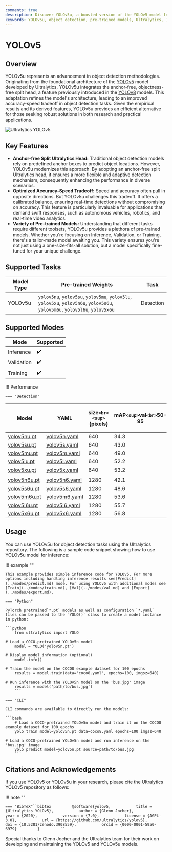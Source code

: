 ```yaml
---
comments: true
description: Discover YOLOv5u, a boosted version of the YOLOv5 model featuring an improved accuracy-speed tradeoff and numerous pre-trained models for various object detection tasks.
keywords: YOLOv5u, object detection, pre-trained models, Ultralytics, Inference, Validation, YOLOv5, YOLOv8, anchor-free, objectness-free, real-time applications, machine learning
---
```

# YOLOv5

## Overview

YOLOv5u represents an advancement in object detection methodologies. Originating from the foundational architecture of the [YOLOv5](https://github.com/ultralytics/yolov5) model developed by Ultralytics, YOLOv5u integrates the anchor-free, objectness-free split head, a feature previously introduced in the [YOLOv8](./yolov8.md) models. This adaptation refines the model's architecture, leading to an improved accuracy-speed tradeoff in object detection tasks. Given the empirical results and its derived features, YOLOv5u provides an efficient alternative for those seeking robust solutions in both research and practical applications.

![Ultralytics YOLOv5](https://raw.githubusercontent.com/ultralytics/assets/main/yolov5/v70/splash.png)

## Key Features

- **Anchor-free Split Ultralytics Head:** Traditional object detection models rely on predefined anchor boxes to predict object locations. However, YOLOv5u modernizes this approach. By adopting an anchor-free split Ultralytics head, it ensures a more flexible and adaptive detection mechanism, consequently enhancing the performance in diverse scenarios.
- **Optimized Accuracy-Speed Tradeoff:** Speed and accuracy often pull in opposite directions. But YOLOv5u challenges this tradeoff. It offers a calibrated balance, ensuring real-time detections without compromising on accuracy. This feature is particularly invaluable for applications that demand swift responses, such as autonomous vehicles, robotics, and real-time video analytics.
- **Variety of Pre-trained Models:** Understanding that different tasks require different toolsets, YOLOv5u provides a plethora of pre-trained models. Whether you're focusing on Inference, Validation, or Training, there's a tailor-made model awaiting you. This variety ensures you're not just using a one-size-fits-all solution, but a model specifically fine-tuned for your unique challenge.

## Supported Tasks

| Model Type | Pre-trained Weights                                                                                                                             | Task      |
| ---------- | ----------------------------------------------------------------------------------------------------------------------------------------------- | --------- |
| YOLOv5u    | `yolov5nu`, `yolov5su`, `yolov5mu`, `yolov5lu`, `yolov5xu`, `yolov5n6u`, `yolov5s6u`, `yolov5m6u`, `yolov5l6u`, `yolov5x6u` | Detection |

## Supported Modes

| Mode       | Supported |
| ---------- | --------- |
| Inference  | ✔️      |
| Validation | ✔️      |
| Training   | ✔️      |

!!! Performance

    === "Detection"

| Model                                                                                    | YAML                                                                                                        | size`<br><sup>`(pixels) | mAP`<sup>`val`<br>`50-95 | Speed`<br><sup>`CPU ONNX`<br>`(ms) | Speed`<br><sup>`A100 TensorRT`<br>`(ms) | params`<br><sup>`(M) | FLOPs`<br><sup>`(B) |
| ---------------------------------------------------------------------------------------- | ----------------------------------------------------------------------------------------------------------- | ------------------------- | ---------------------------- | -------------------------------------- | ------------------------------------------- | ---------------------- | --------------------- |
| [yolov5nu.pt](https://github.com/ultralytics/assets/releases/download/v0.0.0/yolov5nu.pt)   | [yolov5n.yaml](https://github.com/ultralytics/ultralytics/blob/main/ultralytics/cfg/models/v5/yolov5.yaml)     | 640                       | 34.3                         | 73.6                                   | 1.06                                        | 2.6                    | 7.7                   |
| [yolov5su.pt](https://github.com/ultralytics/assets/releases/download/v0.0.0/yolov5su.pt)   | [yolov5s.yaml](https://github.com/ultralytics/ultralytics/blob/main/ultralytics/cfg/models/v5/yolov5.yaml)     | 640                       | 43.0                         | 120.7                                  | 1.27                                        | 9.1                    | 24.0                  |
| [yolov5mu.pt](https://github.com/ultralytics/assets/releases/download/v0.0.0/yolov5mu.pt)   | [yolov5m.yaml](https://github.com/ultralytics/ultralytics/blob/main/ultralytics/cfg/models/v5/yolov5.yaml)     | 640                       | 49.0                         | 233.9                                  | 1.86                                        | 25.1                   | 64.2                  |
| [yolov5lu.pt](https://github.com/ultralytics/assets/releases/download/v0.0.0/yolov5lu.pt)   | [yolov5l.yaml](https://github.com/ultralytics/ultralytics/blob/main/ultralytics/cfg/models/v5/yolov5.yaml)     | 640                       | 52.2                         | 408.4                                  | 2.50                                        | 53.2                   | 135.0                 |
| [yolov5xu.pt](https://github.com/ultralytics/assets/releases/download/v0.0.0/yolov5xu.pt)   | [yolov5x.yaml](https://github.com/ultralytics/ultralytics/blob/main/ultralytics/cfg/models/v5/yolov5.yaml)     | 640                       | 53.2                         | 763.2                                  | 3.81                                        | 97.2                   | 246.4                 |
|                                                                                          |                                                                                                             |                           |                              |                                        |                                             |                        |                       |
| [yolov5n6u.pt](https://github.com/ultralytics/assets/releases/download/v0.0.0/yolov5n6u.pt) | [yolov5n6.yaml](https://github.com/ultralytics/ultralytics/blob/main/ultralytics/cfg/models/v5/yolov5-p6.yaml) | 1280                      | 42.1                         | 211.0                                  | 1.83                                        | 4.3                    | 7.8                   |
| [yolov5s6u.pt](https://github.com/ultralytics/assets/releases/download/v0.0.0/yolov5s6u.pt) | [yolov5s6.yaml](https://github.com/ultralytics/ultralytics/blob/main/ultralytics/cfg/models/v5/yolov5-p6.yaml) | 1280                      | 48.6                         | 422.6                                  | 2.34                                        | 15.3                   | 24.6                  |
| [yolov5m6u.pt](https://github.com/ultralytics/assets/releases/download/v0.0.0/yolov5m6u.pt) | [yolov5m6.yaml](https://github.com/ultralytics/ultralytics/blob/main/ultralytics/cfg/models/v5/yolov5-p6.yaml) | 1280                      | 53.6                         | 810.9                                  | 4.36                                        | 41.2                   | 65.7                  |
| [yolov5l6u.pt](https://github.com/ultralytics/assets/releases/download/v0.0.0/yolov5l6u.pt) | [yolov5l6.yaml](https://github.com/ultralytics/ultralytics/blob/main/ultralytics/cfg/models/v5/yolov5-p6.yaml) | 1280                      | 55.7                         | 1470.9                                 | 5.47                                        | 86.1                   | 137.4                 |
| [yolov5x6u.pt](https://github.com/ultralytics/assets/releases/download/v0.0.0/yolov5x6u.pt) | [yolov5x6.yaml](https://github.com/ultralytics/ultralytics/blob/main/ultralytics/cfg/models/v5/yolov5-p6.yaml) | 1280                      | 56.8                         | 2436.5                                 | 8.98                                        | 155.4                  | 250.7                 |

## Usage

You can use YOLOv5u for object detection tasks using the Ultralytics repository. The following is a sample code snippet showing how to use YOLOv5u model for inference:

!!! example ""

    This example provides simple inference code for YOLOv5. For more options including handling inference results see[Predict](../modes/predict.md) mode. For using YOLOv5 with additional modes see [Train](../modes/train.md), [Val](../modes/val.md) and [Export](../modes/export.md).

    === "Python"

    PyTorch pretrained`*.pt` models as well as configuration `*.yaml` files can be passed to the `YOLO()` class to create a model instance in python:

    ```python
        from ultralytics import YOLO

    # Load a COCO-pretrained YOLOv5n model
        model = YOLO('yolov5n.pt')

    # Display model information (optional)
        model.info()

    # Train the model on the COCO8 example dataset for 100 epochs
        results = model.train(data='coco8.yaml', epochs=100, imgsz=640)

    # Run inference with the YOLOv5n model on the 'bus.jpg' image
        results = model('path/to/bus.jpg')
        ```

    === "CLI"

    CLI commands are available to directly run the models:

    ```bash
        # Load a COCO-pretrained YOLOv5n model and train it on the COCO8 example dataset for 100 epochs
        yolo train model=yolov5n.pt data=coco8.yaml epochs=100 imgsz=640

    # Load a COCO-pretrained YOLOv5n model and run inference on the 'bus.jpg' image
        yolo predict model=yolov5n.pt source=path/to/bus.jpg
        ```

## Citations and Acknowledgements

If you use YOLOv5 or YOLOv5u in your research, please cite the Ultralytics YOLOv5 repository as follows:

!!! note ""

    === "BibTeX"``bibtex         @software{yolov5,           title = {Ultralytics YOLOv5},           author = {Glenn Jocher},           year = {2020},           version = {7.0},           license = {AGPL-3.0},           url = {https://github.com/ultralytics/yolov5},           doi = {10.5281/zenodo.3908559},           orcid = {0000-0001-5950-6979}         }         ``

Special thanks to Glenn Jocher and the Ultralytics team for their work on developing and maintaining the YOLOv5 and YOLOv5u models.
